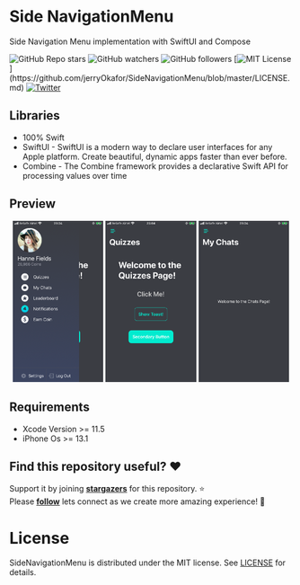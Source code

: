# Side NavigationMenu

Side Navigation Menu implementation  with SwiftUI and Compose

![GitHub Repo stars](https://img.shields.io/github/stars/jerryOkafor/SideNavigationMenu?style=social)
![GitHub watchers](https://img.shields.io/github/watchers/jerryOkafor/SideNavigationMenu?style=social)
![GitHub followers](https://img.shields.io/github/followers/jerryOkafor?style=social)
[![MIT License](https://img.shields.io/apm/l/atomic-design-ui.svg?)](https://github.com/jerryOkafor/SideNavigationMenu/blob/master/LICENSE.md)
[![Twitter](https://img.shields.io/badge/Twitter-@Nomns0-9C27B0.svg)](https://twitter.com/Nomns0)  

## Libraries
* 100% Swift
* SwiftUI  - SwiftUI is a modern way to declare user interfaces for any Apple platform. Create beautiful, dynamic apps faster than ever before.
* Combine - The Combine framework provides a declarative Swift API for processing values over time

## Preview
<p align="center">
<img src="./preview/1.png" width="32%"/>
<img src="./preview/2.png" width="32%"/>
<img src="./preview/3.png" width="32%"/>
</p>


## Requirements
* Xcode Version  >= 11.5
* iPhone Os >= 13.1

## Find this repository useful? :heart:
Support it by joining __[stargazers](    https://github.com/jerryOkafor/SideNavigationMenu/stargazers)__ for this repository. :star: <br>
Please __[follow](https://twitter.com/Nomns0)__ lets connect as we create more amazing experience! 🤩

# License
SideNavigationMenu is distributed under the MIT license. See [LICENSE](https://github.com/jerryOkafor/SideNavigationMenu/blob/master/LICENSE) for details.